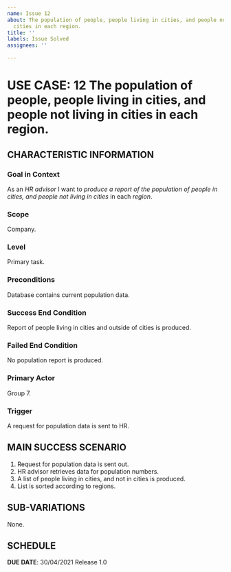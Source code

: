 ```yaml
---
name: Issue 12
about: The population of people, people living in cities, and people not living in
  cities in each region.
title: ''
labels: Issue Solved
assignees: ''

---
```


# USE CASE: 12 The population of people, people living in cities, and people not living in cities in each region.

## CHARACTERISTIC INFORMATION

### Goal in Context

As an *HR advisor* I want to *produce a report of the population of people in cities, and people not living in cities* in each *region*.

### Scope

Company.

### Level

Primary task.

### Preconditions

Database contains current population data.

### Success End Condition

Report of people living in cities and outside of cities is produced.

### Failed End Condition    

No population report is produced.

### Primary Actor

Group 7.

### Trigger

A request for population data is sent to HR.

## MAIN SUCCESS SCENARIO

1. Request for population data is sent out.
2. HR advisor retrieves data for population numbers.
3. A list of people living in cities, and not in cities is produced.
4. List is sorted according to regions.


## SUB-VARIATIONS

None.

## SCHEDULE

**DUE DATE**: 30/04/2021
 Release 1.0
